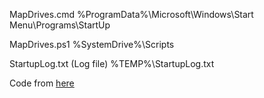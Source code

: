 MapDrives.cmd
%ProgramData%\Microsoft\Windows\Start Menu\Programs\StartUp

MapDrives.ps1
%SystemDrive%\Scripts

StartupLog.txt (Log file)
%TEMP%\StartupLog.txt

Code from [here](https://support.microsoft.com/en-us/help/4471218/mapped-network-drive-may-fail-to-reconnect-in-windows-10-version-1809)